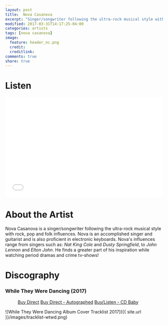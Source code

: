 ```yaml
---
layout: post
title:  Nova Casanova
excerpt: "Singer/songwriter following the ultra-rock musical style with rock, pop and folk influences."
modified: 2017-03-31T14:17:25-04:00
categories: artists
tags: [nova casanova]
image:
  feature: header_nc.png
  credit: 
  creditlink:
comments: true
share: true
---
```

# Listen
<iframe name="full" style="width:100%;height:320px;border:0px;" src="//widget.cdbaby.com/16c69d8b-95c3-4d37-81b7-ad1103782af7/full/dark/transparent"></iframe>

# About the Artist

Nova Casanova is a singer/songwriter following the ultra-rock musical style with rock, pop and folk influences.
Nova is an accomplished singer and guitarist and is also proficient in electronic keyboards. 
Nova's influences range from singers such as: *Nat King Cole* and *Dusty Springfield*, to *John Lennon* and *Elton John*.
He finds a greater part of his inspiration while watching period dramas and crime tv-shows! 

# Discography

### While They Were Dancing (2017)
<figure class="third">
	<a href="http://novacasanova.tictail.com/product/nova-casanova-while-they-were-dancing-cd" class="btn">Buy Direct</a>
	<a href="http://novacasanova.tictail.com/product/nova-casanova-while-they-were-dancing-autographed-cd" class="btn">Buy Direct - Autographed</a>
	<a href="https://store.cdbaby.com/cd/novacasanova" class="btn">Buy/Listen - CD Baby</a>
</figure>
![While They Were Dancing Album Cover Tracklist 2017]({{ site.url }}/images/tracklist-wtwd.png)



